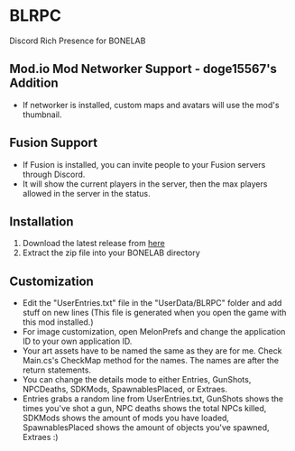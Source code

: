 # BLRPC
Discord Rich Presence for BONELAB

## Mod.io Mod Networker Support - doge15567's Addition
* If networker is installed, custom maps and avatars will use the mod's thumbnail.

## Fusion Support
* If Fusion is installed, you can invite people to your Fusion servers through Discord.
* It will show the current players in the server, then the max players allowed in the server in the status.

## Installation
1. Download the latest release from [here](https://bonelab.thunderstore.io/package/CarrionAndOn/BonelabRichPresence/)
2. Extract the zip file into your BONELAB directory

## Customization
* Edit the "UserEntries.txt" file in the "UserData/BLRPC" folder and add stuff on new lines (This file is generated when you open the game with this mod installed.)
* For image customization, open MelonPrefs and change the application ID to your own application ID.
* Your art assets have to be named the same as they are for me. Check Main.cs's CheckMap method for the names. The names are after the return statements.
* You can change the details mode to either Entries, GunShots, NPCDeaths, SDKMods, SpawnablesPlaced, or Extraes.
* Entries grabs a random line from UserEntries.txt, GunShots shows the times you've shot a gun, NPC deaths shows the total NPCs killed, SDKMods shows the amount of mods you have loaded, SpawnablesPlaced shows the amount of objects you've spawned, Extraes :)